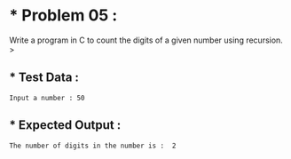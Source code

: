 # * Problem 05 :

Write a program in C to count the digits of a given number using recursion. >

## * Test Data : 

    Input a number : 50

## * Expected Output :

    The number of digits in the number is :  2